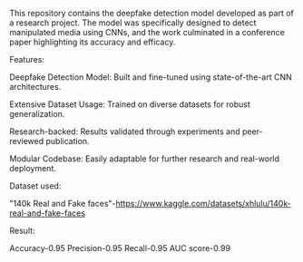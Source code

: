This repository contains the deepfake detection model developed as part of a research project. The model was specifically designed to detect manipulated media using CNNs, and the work culminated in a conference paper highlighting its accuracy and efficacy.

Features:

Deepfake Detection Model: Built and fine-tuned using state-of-the-art CNN architectures.

Extensive Dataset Usage: Trained on diverse datasets for robust generalization.

Research-backed: Results validated through experiments and peer-reviewed publication.

Modular Codebase: Easily adaptable for further research and real-world deployment.

Dataset used:

"140k Real and Fake faces"-https://www.kaggle.com/datasets/xhlulu/140k-real-and-fake-faces

Result:

Accuracy-0.95
Precision-0.95
Recall-0.95
AUC score-0.99
